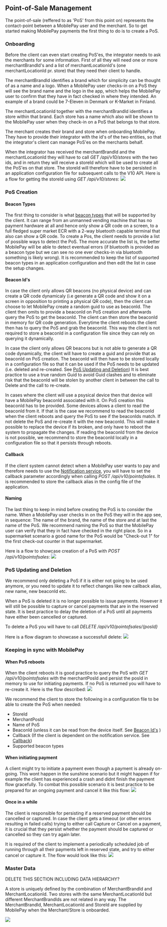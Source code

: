 ## <a name="pos_management"></a>Point-of-Sale Management
The point-of-sale (reffered to as 'PoS' from this point on) represents the contact-point between a MobilePay user and the merchant.
So to get started making MobilePay payments the first thing to do is to create a PoS.

### Onboarding
Before the client can even start creating PoS'es, the integrator needs to ask the merchants for some information. First of all they will need one or more merchantBrandId's and a list of merchantLocationId's (one merchantLocationId pr. store) that they need their client to handle.

The merchantBrandId identifies a brand which for simplicity can be thought of as a name and a logo. When a MobilePay user checks-in on a PoS they will see the brand name and the logo in the app, which helps the MobilePay user to confirm that they have in fact checked in where they intended. An example of a brand could be 7-Eleven in Denmark or K-Market in Finland.

The merchantLocationId together with the merchantBrandId identifies a store within that brand. Each store has a name which also will be shown to the MobilePay user when they check-in on a PoS that belongs to that store.

The merchant creates their brand and store when onboarding MobilePay. They have to provide their integrator with the id's of the two entities, so that the integrator's client can manage PoS'es on the merchants behalf.

When the integrator has received the merchantBrandId and the merchantLocationId they will have to call *GET /api/v10/stores* with the two ids, and in return they will receive a storeId which will be used to create all the PoS'es on that store. The storeId will therefore have to be persisted in an application configuration file for subsequent calls to the V10 API. Here is a flow for getting the storeId using *GET /api/v10/stores*:
[![](assets/images/get_store.png)](assets/images/get_store.png)

### PoS Creation

#### Beacon Types
The first thing to consider is what [beacon types](validation#beacon_type) that will be supported by the client.
It can range from an unmanned vending machine that has no payment hardware at all and hence only show a QR code on a screen, to a full fledged super market ECR with a 2-way bluetooth capable terminal that also can show a QR code. To create a Pos, the client needs to provide a list of possible ways to detect the PoS. The more accurate the list is, the better MobilePay will be able to detect eventual errors (if bluetooth is provided as a beacon type but we can see no one ever checks-in via bluetooth something is likely wrong). It is recommended to keep the list of supported beacon types in an application configuration and then edit the list in case the setup changes.

#### <a name="beacon_ids"></a>Beacon Id's
In case the client only allows QR beacons (no physical device) and can create a QR code dynamicaly (i.e generate a QR code and show it on a screen in opposition to printing a physical QR code), then the client can choose to let MobilePay create a random guid to use as beaconId. The client then omits to provide a beaconId on PoS creation and afterwards query the PoS to get the beaconId. The client can then store the beaconId in memory for QR code generation. Everytime the client reboots the client then has to query the PoS and grab the beaconId. This way the client is not required to store a beaconId in a configuration file since they can rely on querying it dynamically.

In case the client only allows QR beacons but is not able to generate a QR code dynamically, the client will have to create a guid and provide that as beaconId on PoS creation. The beaconId will then have to be stored locally in a configuration file so that it can be used if the PoS needs to be updated (i.e. deleted and re-created. See [PoS Updating and Deletion](pos_management#pos_updating_deletion))
It is best practice to use a true random Guid to avoid Guid clashes and to eliminate risk that the beaconId will be stolen by another client in between the call to Delete and the call to re-create.

In cases where the client will use a psysical device then that device will have a MobilePay beaconId associated with it. On PoS creation this beaconId has to be provided. Some devices allows a client to read the beaconId from it. If that is the case we recommend to read the beaconId when the client reboots and query the PoS to see if the beaconIds match. If not delete the PoS and re-create it with the new beaconId. This will make it possible to replace the device if its broken, and only have to reboot the system to propagate the changes.
If reading the beaconId from the device is not possible, we recommend to store the beaconId locally in a configuration file so that it persists through reboots.

#### <a name="callback"></a>Callback
If the client system cannot detect when a MobilePay user wants to pay and therefore needs to use the [Notification service](detecting_mobilePay#notification_service), you will have to set the callback parameter accordingly when calling *POST /api/v10/pointofsales*.
It is recommended to store the callback alias in the config file of the application.

#### Naming
The last thing to keep in mind before creating the PoS is to consider the name. When a MobilePay user checks in on the PoS they will in the app see, in sequence: The name of the brand, the name of the store and at last the name of the PoS. We recommend naming the PoS so that the MobilePay user can verify that they in fact have checked in the right place. So in a supermarket scenario a good name for the PoS would be "Check-out 1" for the first check-out counter in that supermarket.

Here is a flow to showcase creation of a PoS with *POST /api/v10/pointofsales*:
[![](assets/images/pos_creation.png)](assets/images/pos_creation.png)

### <a name="pos_updating_deletion"></a>PoS Updating and Deletion
We recommend only deleting a PoS if it is either not going to be used anymore, or you need to update it to reflect changes like new callback alias, new name, new beaconId etc.

When a PoS is deleted it is no longer possible to issue payments. However it will still be possible to capture or cancel payments that are in the reserved state. It is best practice to delay the deletion of a PoS until all payments have either been cancelled or captured.

To delete a PoS you will have to call *DELETE /api/v10/pointofsales/{posId}*

Here is a flow diagram to showcase a successfull delete:
[![](assets/images/pos_deletion.png)](assets/images/pos_deletion.png)

### Keeping in sync with MobilePay

#### When PoS reboots
When the client reboots it is good practice to query the PoS with *GET /api/v10/pointofsales* with the merchantPosId and persist the posId in memory to use for initiating payments. If no PoS is returned you will have to re-create it. Here is the flow described:
[![](assets/images/PoS_Onboarding.png)](assets/images/PoS_Onboarding.png)


We recommend the client to store the following in a configuration file to be able to create the PoS when needed:

* StoreId
* MerchantPosId
* Name of PoS
* BeaconId (unless it can be read from the device itself. See [Beacon Id's](pos_management#beacon_ids) )
* Callback (If the client is dependent on the notification service. See [Callback](pos_management#callback))
* Supported beacon types

#### When initiating payment
A client might try to initiate a payment even though a payment is already on-going. This wont happen in the sunshine scenario but it might happen if for example the client has experienced a crash and didnt finish the payment flow gracefully. To combat this possible scenario it is best practice to be prepared for an ongoing payment and cancel it like this flow:
[![](assets/images/initiate_payment_error_active_payment.png)](assets/images/initiate_payment_error_active_payment.png)

#### Once in a while
The client is responsible for persisting if a reserved payment should be cancelled or captured. In case the client gets a timeout (or other errors resulting in failed calls) trying to either call Capture or Cancel on a payment, it is crucial that they persist whether the payment should be captured or cancelled so they can try again later.

It is required of the client to implement a periodically scheduled job of running through all their payments left in reserved state, and try to either cancel or capture it. The flow would look like this:
[![](assets/images/capture_cancel_hanging_reservations.png)](assets/images/capture_cancel_hanging_reservations.png)

### <a name="master-data"></a>Master Data
DELETE THIS SECTION INCLUDING DATA HIERARCHY?

A store is uniquely defined by the combination of MerchantBrandId and MerchantLocationId. Two stores with the same MerchantLocationId but different MerchantBrandIds are not related in any way. The MerchantBrandId, MerchantLocationId and StoreId are supplied by MobilePay when the Merchant/Store is onboarded. 

[![](assets/images/Master_Data_Hierarchy.png)](assets/images/Master_Data_Hierarchy.png)
